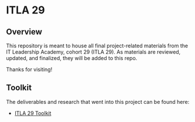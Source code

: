# ITLA 29

## Overview

This repository is meant to house all final project-related materials from the
IT Leadership Academy, cohort 29 (ITLA 29). As materials are reviewed, updated,
and finalized, they will be added to this repo.

Thanks for visiting!

## Toolkit

The deliverables and research that went into this project can be found here:
- [ITLA 29 Toolkit](Toolkit/README.md)
